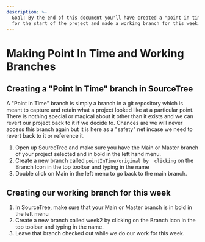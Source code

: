 ```yaml
---
description: >-
  Goal: By the end of this document you'll have created a "point in time" branch
  for the start of the project and made a working branch for this week.
---
```


# Making Point In Time and Working Branches

## Creating a "Point In Time" branch in SourceTree

A "Point in Time" branch is simply a branch in a git repository which is meant to capture and retain what a project looked like at a particular point. There is nothing special or magical about it other than it exists and we can revert our project back to it if we decide to. Chances are we will never access this branch again but it is here as a "safety" net incase we need to revert back to it or reference it.

1. Open up SourceTree and make sure you have the Main or Master branch of your project selected and in bold in the left hand menu.
2. Create a new branch called `pointInTime/original by  clicking` on the Branch Icon in the top toolbar and typing in the name
3. Double click on Main in the left menu to go back to the main branch.&#x20;

## Creating our working branch for this week

1. In SourceTree, make sure that your Main or Master branch is in bold in the left menu
2. Create a new branch called week2 by clicking on the Branch icon in the top toolbar and typing in the name.
3. Leave that branch checked out while we do our work for this week.
